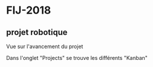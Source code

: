# FIJ-2018
## projet robotique
Vue sur l'avancement du projet

Dans l'onglet "Projects" se trouve les différents "Kanban"
